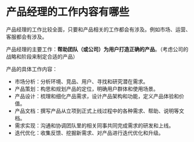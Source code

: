 # 产品经理的工作内容有哪些

产品经理的工作比较全面，只要和产品相关的工作都会有涉及。例如市场、运营、客服都会有涉及。

产品经理的主要工作：**帮助团队（或公司）为用户打造正确的产品**。（考虑公司的战略和阶段来制定合适的产品）

产品的具体工作内容：

- 市场分析：分析环境、竞品、用户、寻找和研究潜在需求。
- 产品策划：构思和规划产品的定位，明确用户群体和使用场景。
- 产品设计：梳理和细化产品需求，设计产品架构和功能，定义产品体验和价值。
- 产品文档：撰写产品从立项到正式上线过程中的各种需求、帮助、说明等文档。
- 需求实现：沟通和协调团队里的相关同事共同完成需求的研发和上线。
- 迭代优化：收集反馈、挖掘新需求、对产品进行迭代优化和升级。